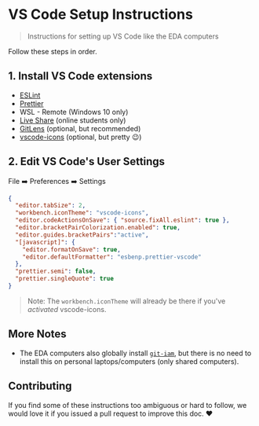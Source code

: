 # VS Code Setup Instructions

> Instructions for setting up VS Code like the EDA computers

Follow these steps in order.

## 1. Install VS Code extensions

  * [ESLint](https://marketplace.visualstudio.com/items?itemName=dbaeumer.vscode-eslint)
  * [Prettier](https://marketplace.visualstudio.com/items?itemName=esbenp.prettier-vscode)
  * WSL - Remote (Windows 10 only)
  * [Live Share](https://marketplace.visualstudio.com/items?itemName=MS-vsliveshare.vsliveshare) (online students only)
  * [GitLens](https://marketplace.visualstudio.com/items?itemName=eamodio.gitlens) (optional, but recommended)
  * [vscode-icons](https://marketplace.visualstudio.com/items?itemName=vscode-icons-team.vscode-icons) (optional, but pretty :wink:)

## 2. Edit VS Code's User Settings

File :arrow_right: Preferences :arrow_right: Settings

```json
{
  "editor.tabSize": 2,
  "workbench.iconTheme": "vscode-icons",
  "editor.codeActionsOnSave": { "source.fixAll.eslint": true },
  "editor.bracketPairColorization.enabled": true,
  "editor.guides.bracketPairs":"active",
  "[javascript]": {
    "editor.formatOnSave": true,
    "editor.defaultFormatter": "esbenp.prettier-vscode"
  },
  "prettier.semi": false,
  "prettier.singleQuote": true
}
```

> Note: The `workbench.iconTheme` will already be there if you've _activated_ vscode-icons.

## More Notes

* The EDA computers also globally install [`git-iam`](https://npmjs.com/package/git-iam), but there is no need to install this on personal laptops/computers (only shared computers).

## Contributing

If you find some of these instructions too ambiguous or hard to follow, we would love it if you issued a pull request to improve this doc. :heart:

